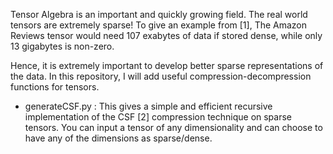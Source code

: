Tensor Algebra is an important and quickly growing field. The real world tensors are extremely sparse! 
To give an example from [1], The Amazon Reviews tensor would need 107 exabytes of data if stored dense, while only 13 gigabytes is non-zero.

Hence, it is extremely important to develop better sparse representations of the data. In this repository, I will add useful compression-decompression functions for tensors.

- generateCSF.py : This gives a simple and efficient recursive implementation of the CSF [2] compression technique on sparse tensors. You can input a tensor of any dimensionality and can choose to have any of the dimensions as sparse/dense.
